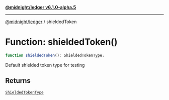 [**@midnight/ledger v6.1.0-alpha.5**](../README.md)

***

[@midnight/ledger](../globals.md) / shieldedToken

# Function: shieldedToken()

```ts
function shieldedToken(): ShieldedTokenType;
```

Default shielded token type for testing

## Returns

[`ShieldedTokenType`](../type-aliases/ShieldedTokenType.md)
